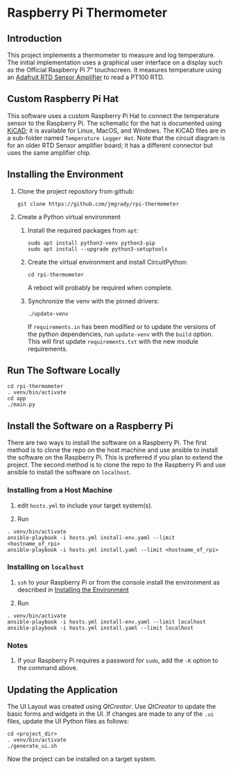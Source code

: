 # Raspberry Pi Thermometer

## Introduction

This project implements a thermometer to measure and log temperature. The initial implementation uses a graphical user interface on a display such as the Official Raspberry Pi 7" touchscreen. It measures temperature using an [Adafruit RTD Sensor Amplifier](https://www.adafruit.com/product/3328) to read a PT100 RTD.

## Custom Raspberry Pi Hat

This software uses a custom Raspberry Pi Hat to connect the temperature sensor to the Raspberry Pi. The schematic for the hat is documented using [KiCAD](https://www.kicad.org/); it is available for Linux, MacOS, and Windows. The KiCAD files are in a sub-folder named `Temperature Logger Hat`. Note that the circuit diagram is for an older RTD Sensor amplifier board; it has a different connector but uses the same amplifier chip.

## Installing the Environment

1. Clone the project repository from github:

   ```console
   git clone https://github.com/jmgrady/rpi-thermometer
   ```

2. Create a Python virtual environment

   1. Install the required packages from `apt`:

      ```console
      sudo apt install python3-venv python3-pip
      sudo apt install --upgrade python3-setuptools
      ```

   2. Create the virtual environment and install CircuitPython:

      ```console
      cd rpi-thermometer
      ```

      A reboot will probably be required when complete.

   3. Synchronize the venv with the pinned drivers:

      ```console
      ./update-venv
      ```

      If `requirements.in` has been modified or to update the versions of the python dependencies, run `update-venv` with the `build` option. This will
      first update `requirements.txt` with the new module requirements.

## Run The Software Locally

```console
cd rpi-thermometer
. venv/bin/activate
cd app
./main.py
```

## Install the Software on a Raspberry Pi

There are two ways to install the software on a Raspberry Pi. The first method is to clone the repo on the host machine and use ansible to install the software on the Raspberry Pi. This is preferred if you plan to extend the project. The second method is to clone the repo to the Raspberry Pi and use ansible to install the software on `localhost`.

### Installing from a Host Machine

1. edit `hosts.yml` to include your target system(s).

2. Run

```console
. venv/bin/activate
ansible-playbook -i hosts.yml install-env.yaml --limit <hostname_of_rpi>
ansible-playbook -i hosts.yml install.yaml --limit <hostname_of_rpi>
```

### Installing on `localhost`

1. `ssh` to your Raspberry Pi or from the console install the environment as described in [Installing the Environment](#installing-the-environment)

2. Run

```console
. venv/bin/activate
ansible-playbook -i hosts.yml install-env.yaml --limit localhost
ansible-playbook -i hosts.yml install.yaml --limit localhost
```

### Notes

1. If your Raspberry Pi requires a password for `sudo`, add the `-K` option to the command above.

## Updating the Application

The UI Layout was created using _QtCreator_. Use _QtCreator_ to update the basic forms and widgets in the UI. If changes are made to any of the `.ui` files, update the UI Python files as follows:

```console
cd <project_dir>
. venv/bin/activate
./generate_ui.sh
```

Now the project can be installed on a target system.
